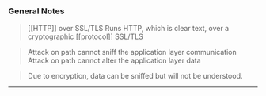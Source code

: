 
### General Notes

> [[HTTP]] over SSL/TLS
> Runs HTTP, which is clear text, over a cryptographic [[protocol]] SSL/TLS

> Attack on path cannot sniff the application layer communication
> Attack on path cannot alter the application layer data

> Due to encryption, data can be sniffed but will not be understood.

---
